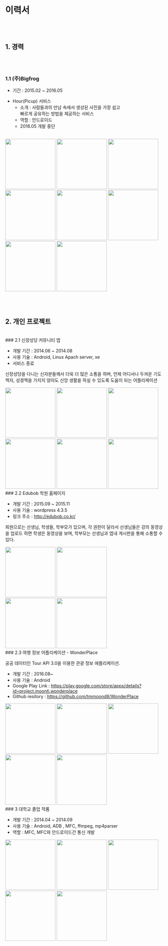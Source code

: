# 이력서

<br><br>
## 1. 경력

<br><br>
### 1.1 (주)Bigfrog

* 기간 : 2015.02 ~ 2016.05
+ Hour(Picup) 서비스
  + 소개 : 사람들과의 만남 속에서 생성된 사진을 가장 쉽고 <br>빠르게 공유하는 방법을 제공하는 서비스
  + 역할 : 안드로이드
  * 2016.05 개발 중단
  
<br>
<img src="Images/hour_intro1.jpg" width="160"/> 
<img src="Images/hour_intro2.jpg" width="160"/> 
<img src="Images/hour_intro3.jpg" width="160"/> 
<br>
<img src="Images/hour_photo.jpg" width="160"/> 
<img src="Images/hour_album_list.jpg" width="160"/> 
<img src="Images/hour_album.jpg" width="160"/>
<br>
<img src="Images/hour_navi.jpg" width="160"/>  
<img src="Images/hour_friends.jpg" width="160"/> 

<br><br>
## 2. 개인 프로젝트

<br>
### 2.1 신장성당 커뮤니티 앱

* 개발 기간 : 2014.06 ~ 2014.08
* 사용 기술 : Android, Linux Apach server, xe
* 서비스 종료

 신장성당을 다니는 신자분들께서 더욱 더 많은 소통을 하며, 언제 어디서나 
 두꺼운 기도책자, 성경책을 가지지 않아도 신앙 생활을 하실 수 있도록 
 도움이 되는 어플리케이션

<img src="Images/Sinjang_catholic_crunch_MENU.png" width="160"/> 
<img src="Images/Sinjang_catholic_crunch_SKEDULE.png" width="160"/>
<img src="Images/Sinjang_catholic_crunch_SONG.png" width="160"/>
<br>
<img src="Images/Sinjang_catholic_crunch_WEEKLY_SHEETS.png" width="160"/>
<img src="Images/Sinjang_catholic_crunch_BIBLE.png" width="160"/>
<img src="Images/Sinjang_catholic_crunch_PREY.png" width="160"/>

<br>
### 2.2 Edubob 학원 홈페이지


* 개발 기간 : 2015.09 ~ 2015.11
* 사용 기술 : wordpress 4.3.5
* 링크 주소 : <http://edubob.co.kr/>


회원으로는 선생님, 학생들,  학부모가 있으며, 각 권한이 달라서 선생님들은 강의 동영상을 업로드 하면 
학생은 동영상을 보며, 학부모는 선생님과 앱내 게시판을 통해 소통할 수 있다.

<img src="Images/edubob_main_mobile.png" width="160"/> 
<img src="Images/edubob_board_mobile.png" width="160"/> 
<br>
<img src="Images/edubob_boards_on_mobile.png" width="160"/> 
<img src="Images/edubob_lecture.png" width="160"/> 

<br>
### 2.3 여행 정보 어플리케이션 - WonderPlace

공공 데이터인 Tour API 3.0을 이용한 관광 정보 애플리케이션.

 * 개발 기간 : 2016.08~
 * 사용 기술 : Android
 * Google Play Link :  <https://play.google.com/store/apps/details?id=project.moonti.wonderplace>
 * Github resitory : <https://github.com/tmmoond8/WonderPlace>


<img src="Images/wonder_place_menu.jpeg" width="160"/> 
<img src="Images/wonder_place_list.jpeg" width="160"/> 
<img src="Images/wonder_place_area_dialog.jpeg" width="160"/> 
<br>
<img src="Images/wonder_place_detail.jpeg" width="160"/> 
<img src="Images/wonder_place_area_cat.jpeg" width="160"/> 


<br>
### 3 대학교 졸업 작품

 * 개발 기간 : 2014.04 ~ 2014.09
 * 사용 기술 : Android, ADB , MFC, ffmpeg, mp4parser
 * 역할 : MFC, MFC와 안드로이드간 통신 개발
 
<img src="Images/IM_screen_recoder_mfc.png" width="160"/> 
<img src="Images/IM_screen_recoder_main.png" width="160"/> 
<img src="Images/IM_screen_recoder_setting.png" width="160"/> 
<br>
<img src="Images/IM_screen_recoder_running.png" width="160"/> 
<img src="Images/IM_screen_recoder_encoding.png" width="160"/> 

